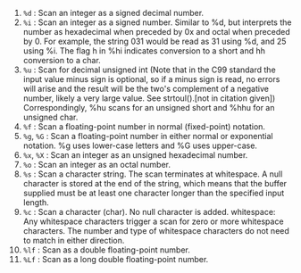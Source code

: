 1. `%d` : Scan an integer as a signed decimal number.
2. `%i` : Scan an integer as a signed number. Similar to %d, but interprets the number as hexadecimal when preceded by 0x and octal when preceded by 0. For example, the string 031 would be read as 31 using %d, and 25 using %i. The flag h in %hi indicates conversion to a short and hh conversion to a char.
3. `%u` : Scan for decimal unsigned int (Note that in the C99 standard the input value minus sign is optional, so if a minus sign is read, no errors will arise and the result will be the two's complement of a negative number, likely a very large value. See strtoul().[not in citation given]) Correspondingly, %hu scans for an unsigned short and %hhu for an unsigned char.
4. `%f` : Scan a floating-point number in normal (fixed-point) notation.
5. `%g`, `%G` : Scan a floating-point number in either normal or exponential notation. %g uses lower-case letters and %G uses upper-case.
6. `%x`, `%X` : Scan an integer as an unsigned hexadecimal number.
7. `%o` : Scan an integer as an octal number.
8. `%s` : Scan a character string. The scan terminates at whitespace. A null character is stored at the end of the string, which means that the buffer supplied must be at least one character longer than the specified input length.
9. `%c` : Scan a character (char). No null character is added.
whitespace: Any whitespace characters trigger a scan for zero or more whitespace characters. The number and type of whitespace characters do not need to match in either direction.
10. `%lf` : Scan as a double floating-point number.
11. `%Lf` : Scan as a long double floating-point number.
